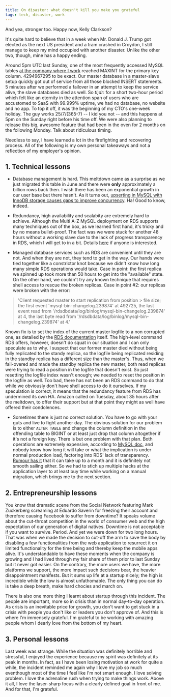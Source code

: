 ```yaml
---
title: On disaster: what doesn't kill you make you grateful
tags: tech, disaster, work
---
```


And yea, stronger too. Happy now, Kelly Clarkson?

It's quite hard to believe that in a week when Mr. Donald J. Trump got elected as the next US president and a tram crashed in Croydon, I still manage to keep my mind occupied with another disaster. Unlike the other two, though, mine has a happy ending. 

Around 5pm UTC last Sunday, one of the most frequently accessed MySQL tables [at the company where I work](https://www.memrise.com) reached MAXINT for the primary key column. 4294967295 to be exact. Our master database in a master-slave setup quickly got out of service from all those blocked INSERT statements. 5 minutes after we performed a failover in an attempt to keep the service alive, the slave databases died as well. So *tl;dr*: for a short two-hour period which felt like an eternity in the attention span of users who are accustomed to SaaS with 99.999% uptime, we had no database, no website and no app. To top it off, it was the beginning of my CTO's one-week holiday. The guy works 25/7/(365-7) -- I kid you not -- and this happens at 5pm on the Sunday right before his time off. We were also planning to release this big, awesome feature that had been in the oven for 2 months on the following Monday. Talk about ridiculous timing.

Needless to say, I have learned a lot in the firefighting and recovering process. All of the following is my own personal takeaways and not a reflection of my employer's opinion.

## 1. Technical lessons

- Database management is hard. This meltdown came as a surprise as we just migrated this table in June and there were **only** approximately a billion rows back then. I wish there has been an exponential growth in our user base but there hasn't. As it turns out, [upserting in MySQL with InnoDB storage causes gaps to improve concurrency](http://stackoverflow.com/questions/3679611/mysql-upsert-and-auto-increment-causes-gaps). Ha! Good to know, indeed.

- Redundancy, high availability and scalabity are extremely hard to achieve. Although the Multi A-Z MySQL deployment on RDS supports many techniques out of the box, as we learned first hand, it's tricky and by no means bullet-proof. The fact was we were stuck for another 48 hours without a working slave due to the lack of progress transparency in RDS, which I will get to in a bit. Details [here](https://forums.aws.amazon.com/thread.jspa?threadID=242708&tstart=0) if anyone is interested.

- Managed database services such as RDS are convenient until they are not. And when they are not, they tend to get in the way. Our hands were tied together like a constrictor knot because we didn't know how long many simple RDS operations would take. Case in point: the first replica we spinned up took more than 50 hours to get into the "available" state. On the other hand, we couldn't try any known technique that requires shell access to rescue the broken replicas. Case in point #2: our replicas were broken with the error:

> 'Client requested master to start replication from position > file size; the first event 'mysql-bin-changelog.239874' at 492725, the last event read from '/rdsdbdata/log/binlog/mysql-bin-changelog.239874' at 4, the last byte read from '/rdsdbdata/log/binlog/mysql-bin-changelog.239874' at 4.'

Known fix is to set the index of the current master logfile to a non corrupted one, as detailed by the [RDS documentation](http://docs.aws.amazon.com/AmazonRDS/latest/UserGuide/mysql_rds_next_master_log.html) itself. The high-level command RDS offers, however, doesn't do squat in our situation and I can only speculate as to why. I suspect that our former master died without being fully replicated to the standy replica, so the logfile being replicated residing in the standby replica has a different size than the master's. Thus, when we fail-overed and made the standby replica the new master, both read replicas were trying to read a position in the logfile that doesn't exist. So just resetting the logfile index wasn't enough; we needed to reset the position in the logfile as well. Too bad, there has not been an RDS command to do that while we obviously don't have shell access to do it ourselves. If my speculation is correct, it means that the redundancy feature from RDS has undermined its own HA. Amazon called on Tuesday, about 35 hours after the meltdown, to offer their support but at that point they might as well have offered their condolences. 

- Sometimes there is just no correct solution. You have to go with your guts and live to fight another day. The obvious solution for our problem is to either `ALTER TABLE` and change the column definition in the offending table to BIGINT or at least just drop that column altogether if it's not a foreign key. There is but one problem with that plan. Both operations are extremely expensive, according to [MySQL doc](https://dev.mysql.com/doc/refman/5.6/en/innodb-create-index-overview.html), and nobody know how long it will take or what the implication is under normal production load, factoring into RDS' lack of transparency. [Rumour has it](http://dba.stackexchange.com/a/112834) that it can take up to a month and it is definitely not smooth sailing either. So we had to stich up multiple hacks at the application layer to at least buy time while working on a manual migration, which brings me to the next section.

## 2. Entrepreneurship lessons

You know that dramatic scene from the Social Network featuring Mark Zuckerberg screaming at Eduardo Saverin for freezing their account and therefore causing Facebook to suffer from downtime? It speaks volume about the cut-throat competition in the world of consumer web and the high expectation of our generation of digital natives. Downtime is not acceptable if you want to survive. Period. And yet we were down for two long hours. That was when we made the decision to cut-off the arm to save the body by disabling a few functionalities from the web application to resurrect it on limited functionality for the time being and thereby keep the mobile apps alive. It's understandable to have these moments when the company is growing and I had lived through my fair share of them prior to last Sunday but it never got easier. On the contrary, the more users we have, the more platforms we support, the more impact such decisions bear, the heavier disappointment manifests. But it sums up life at a startup nicely; the high is incredible while the low is almost unfathomable. The only thing you can do is take a deep breath, make hard chocies and march on. 

There is also one more thing I learnt about startup through this incident. The people are important, more so in crisis than in normal day-to-day operation. As crisis is an inevitable price for growth, you don't want to get stuck in a crisis with people you don't like or leaders you don't approve of. And this is where I'm immensely grateful. I'm grateful to be working with amazing people whom I dearly love from the bottom of my heart.

## 3. Personal lessons

Last week was strange. While the situation was definitely horrible and stressful, I enjoyed the experience because my spirit was definitely at its peak in months. In fact, as I have been losing motivation at work for quite a while, the incident reminded me again why I love my job so much eventhough most of the time I feel like I'm not smart enough. I love solving problem. I love the adrenaline rush when trying to make things work. Above it all, I love the laser-sharp focus with a clearly defined goal in front of me. And for that, I'm grateful.


